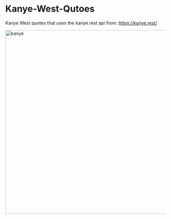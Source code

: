 # Kanye-West-Qutoes
Kanye West quotes that uses the kanye.rest api from: https://kanye.rest/

<img width="579" alt="kanye" src="https://user-images.githubusercontent.com/55441180/119231058-373c2180-bb1f-11eb-8c17-03b5e351007c.png">
